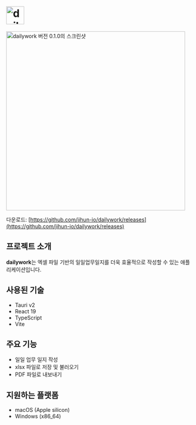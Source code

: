 # <img height="48" alt="dailywork" src="https://github.com/user-attachments/assets/51a060c9-961a-4ea3-a797-c1567b1ac32c" />

<img width="480" alt="dailywork 버전 0.1.0의 스크린샷" src="https://github.com/user-attachments/assets/8582f92a-bc03-4bb8-9f41-e16aadcaa194" />


다운로드: [https://github.com/jihun-io/dailywork/releases](https://github.com/jihun-io/dailywork/releases)

## 프로젝트 소개

**dailywork**는 엑셀 파일 기반의 일일업무일지를 더욱 효율적으로 작성할 수 있는 애플리케이션입니다. 

## 사용된 기술
- Tauri v2
- React 19
- TypeScript
- Vite

## 주요 기능
- 일일 업무 일지 작성
- xlsx 파일로 저장 및 불러오기
- PDF 파일로 내보내기

## 지원하는 플랫폼
- macOS (Apple silicon)
- Windows (x86_64)

